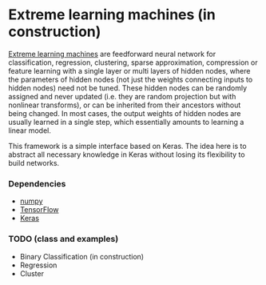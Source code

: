 # Extreme learning machines (in construction)

[Extreme learning machines](http://www.ntu.edu.sg/home/egbhuang/) are feedforward neural network for classification, regression, clustering, sparse approximation, compression or feature learning with a single layer or multi layers of hidden nodes, where the parameters of hidden nodes (not just the weights connecting inputs to hidden nodes) need not be tuned. These hidden nodes can be randomly assigned and never updated (i.e. they are random projection but with nonlinear transforms), or can be inherited from their ancestors without being changed. In most cases, the output weights of hidden nodes are usually learned in a single step, which essentially amounts to learning a linear model.


This framework is a simple interface based on Keras. The idea here is to abstract all necessary knowledge in Keras without losing its flexibility to build networks.

### Dependencies
* [numpy](http://www.numpy.org/)
* [TensorFlow](https://www.tensorflow.org/install/)
* [Keras](https://keras.io/)


### TODO (class and examples)
* Binary Classification (in construction)
* Regression
* Cluster